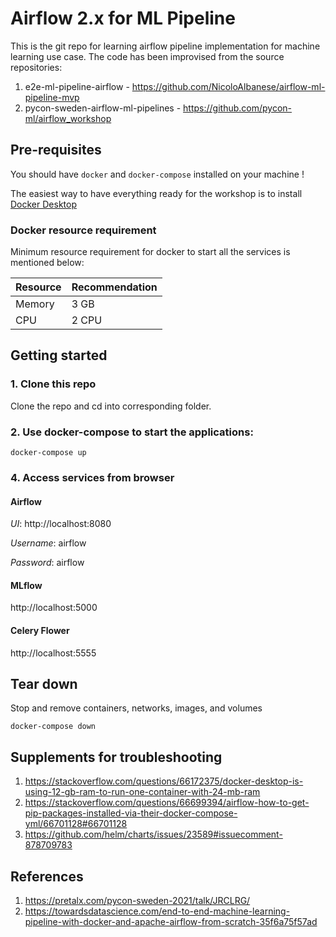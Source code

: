# Airflow 2.x for ML Pipeline 

This is the git repo for learning airflow pipeline implementation for machine learning use case. The code has been improvised from the source repositories:
1. e2e-ml-pipeline-airflow - https://github.com/NicoloAlbanese/airflow-ml-pipeline-mvp
2. pycon-sweden-airflow-ml-pipelines - https://github.com/pycon-ml/airflow_workshop

## Pre-requisites

You should have `docker` and `docker-compose` installed on your machine !

The easiest way to have everything ready for the workshop is to install [Docker Desktop](https://docs.docker.com/desktop/.)

### Docker resource requirement
Minimum resource requirement for docker to start all the services is mentioned below:

| Resource    | Recommendation |
| ----------- | -------------- |
| Memory      | 3 GB           |
| CPU         | 2 CPU          |


## Getting started


### 1. Clone this repo

Clone the repo and cd into corresponding folder.

### 2. Use docker-compose to start the applications:

```
docker-compose up
```
### 4. Access services from browser

#### **Airflow**

*UI*: http://localhost:8080

*Username*: airflow

*Password*: airflow

#### **MLflow**

http://localhost:5000

#### **Celery Flower**

http://localhost:5555

## Tear down

Stop and remove containers, networks, images, and volumes

```
docker-compose down
```
## Supplements for troubleshooting

1. https://stackoverflow.com/questions/66172375/docker-desktop-is-using-12-gb-ram-to-run-one-container-with-24-mb-ram
2. https://stackoverflow.com/questions/66699394/airflow-how-to-get-pip-packages-installed-via-their-docker-compose-yml/66701128#66701128
3. https://github.com/helm/charts/issues/23589#issuecomment-878709783

## References

1. https://pretalx.com/pycon-sweden-2021/talk/JRCLRG/
2. https://towardsdatascience.com/end-to-end-machine-learning-pipeline-with-docker-and-apache-airflow-from-scratch-35f6a75f57ad